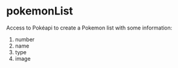 # pokemonList
Access to Pokéapi to create a Pokemon list with some information:
1. number
2. name
3. type
4. image
